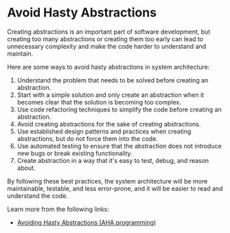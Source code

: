 # Avoid Hasty Abstractions

Creating abstractions is an important part of software development, but creating too many abstractions or creating them too early can lead to unnecessary complexity and make the code harder to understand and maintain.

Here are some ways to avoid hasty abstractions in system architecture:

1. Understand the problem that needs to be solved before creating an abstraction.
2. Start with a simple solution and only create an abstraction when it becomes clear that the solution is becoming too complex.
3. Use code refactoring techniques to simplify the code before creating an abstraction.
4. Avoid creating abstractions for the sake of creating abstractions.
5. Use established design patterns and practices when creating abstractions, but do not force them into the code.
6. Use automated testing to ensure that the abstraction does not introduce new bugs or break existing functionality.
7. Create abstraction in a way that it's easy to test, debug, and reason about.

By following these best practices, the system architecture will be more maintainable, testable, and less error-prone, and it will be easier to read and understand the code.

Learn more from the following links:

- [Avoiding Hasty Abstractions (AHA programming)](https://dev.to/cher/avoiding-hasty-abstractions-aha-programming-3d3b)